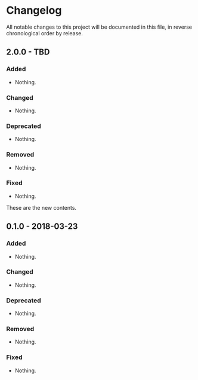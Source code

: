 # Changelog

All notable changes to this project will be documented in this file, in reverse chronological order by release.

## 2.0.0 - TBD

### Added

- Nothing.

### Changed

- Nothing.

### Deprecated

- Nothing.

### Removed

- Nothing.

### Fixed

- Nothing.

These are the new contents.
## 0.1.0 - 2018-03-23

### Added

- Nothing.

### Changed

- Nothing.

### Deprecated

- Nothing.

### Removed

- Nothing.

### Fixed

- Nothing.
